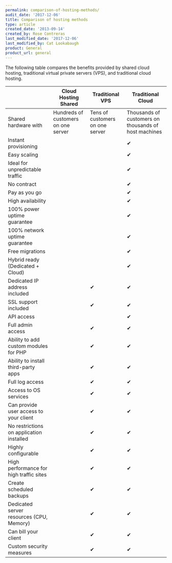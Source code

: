 ```yaml
---
permalink: comparison-of-hosting-methods/
audit_date: '2017-12-06'
title: Comparison of hosting methods
type: article
created_date: '2013-09-14'
created_by: Rose Contreras
last_modified_date: '2017-12-06'
last_modified_by: Cat Lookabaugh
product: General
product_url: general
---
```


The following table compares the benefits provided by shared cloud hosting, traditional virtual private servers (VPS), and traditional cloud hosting.

|                                          | Cloud Hosting Shared                | Traditional VPS                 | Traditional Cloud                                      |
|------------------------------------------|-------------------------------------|---------------------------------|--------------------------------------------------------|
| Shared hardware with                     | Hundreds of customers on one server | Tens of customers on one server | Thousands of customers on thousands of host machines   |
| Instant provisioning                     |                                     |                                 | &#x2714;                                               |
| Easy scaling                             |                                     |                                 | &#x2714;                                               |
| Ideal for unpredictable traffic          |                                     |                                 | &#x2714;                                               |
| No contract                              |                                     |                                 | &#x2714;                                               |
| Pay as you go                            |                                     |                                 | &#x2714;                                               |
| High availability                        |                                     |                                 | &#x2714;                                               |
| 100% power uptime guarantee              |                                     |                                 | &#x2714;                                               |
| 100% network uptime guarantee            |                                     |                                 | &#x2714;                                               |
| Free migrations                          |                                     |                                 | &#x2714;                                               |
| Hybrid ready (Dedicated + Cloud)         |                                     |                                 | &#x2714;                                               |
| Dedicated IP address included            |                                     | &#x2714;                        | &#x2714;                                               |
| SSL support included                     |                                     | &#x2714;                        | &#x2714;                                               |
| API access                               |                                     |                                 | &#x2714;                                               |
| Full admin access                        |                                     | &#x2714;                        | &#x2714;                                               |
| Ability to add custom modules for PHP    |                                     | &#x2714;                        | &#x2714;                                               |
| Ability to install third-party apps      |                                     | &#x2714;                        | &#x2714;                                               |
| Full log access                          |                                     | &#x2714;                        | &#x2714;                                               |
| Access to OS services                    |                                     | &#x2714;                        | &#x2714;                                               |
| Can provide user access to your client   |                                     | &#x2714;                        | &#x2714;                                               |
| No restrictions on application installed |                                     | &#x2714;                        | &#x2714;                                               |
| Highly configurable                      |                                     | &#x2714;                        | &#x2714;                                               |
| High performance for high traffic sites  |                                     | &#x2714;                        | &#x2714;                                               |
| Create scheduled backups                 |                                     | &#x2714;                        | &#x2714;                                               |
| Dedicated server resources (CPU, Memory) |                                     | &#x2714;                        | &#x2714;                                               |
| Can bill your client                     |                                     | &#x2714;                        | &#x2714;                                               |
| Custom security measures                 |                                     | &#x2714;                        | &#x2714;                                               |
